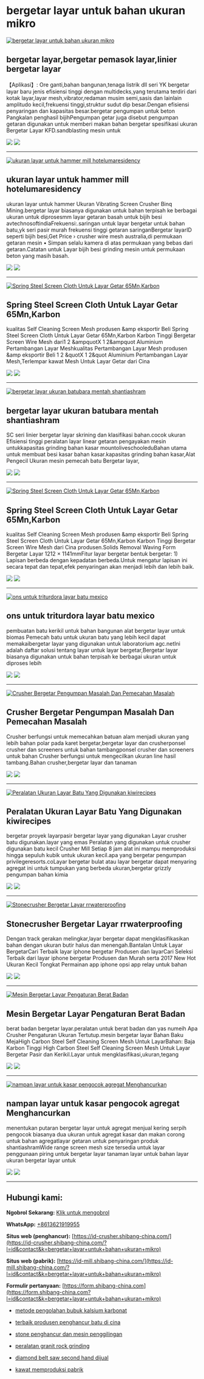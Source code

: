 # bergetar layar untuk bahan ukuran mikro

<a href="https://swt.shibang-china.com/?l=id&img&k=bergetar+layar+untuk+bahan+ukuran+mikro" target="_blank">![bergetar layar untuk bahan ukuran mikro](http://static.shibang-china.com/all-800x300/214.jpg)</a>

## bergetar layar,bergetar pemasok layar,linier bergetar layar
【Aplikasi】: Ore ganti,bahan bangunan,tenaga listrik dll seri YK bergetar layar baru jenis efisiensi tinggi dengan multidecks,yang terutama terdiri dari kotak layar,layar mesh,vibrator,redaman musim semi,sasis dan lainlain amplitudo kecil,frekuensi tinggi,struktur sudut dip besar.Dengan efisiensi penyaringan dan kapasitas besar.bergetar pengumpan untuk beton Pangkalan penghasil bijihPengumpan getar juga disebut pengumpan getaran digunakan untuk memberi makan bahan bergetar spesifikasi ukuran Bergetar Layar KFD.sandblasting mesin untuk


<a href="https://whatsapp.shibangsoft.com/WhatsApp.php" target="_blank" title="WhatsApp">![](http://static.shibang-china.com/icon/whatsapp.png)</a> <a href="https://swt.shibang-china.com/?l=id&icon&k=bergetar+layar+untuk+bahan+ukuran+mikro" target="_blank">![](http://static.shibang-china.com/icon/chat-id.png)</a>

---

<a href="https://swt.shibang-china.com/?l=id&img&k=bergetar+layar+untuk+bahan+ukuran+mikro" target="_blank">![ukuran layar untuk hammer mill hotelumaresidency](http://static.shibang-china.com/all-800x300/964.jpg)</a>

## ukuran layar untuk hammer mill hotelumaresidency
ukuran layar untuk hammer Ukuran Vibrating Screen Crusher Binq Mining.bergetar layar biasanya digunakan untuk bahan terpisah ke berbagai ukuran untuk diprosesmm layar getaran basah untuk bijih besi avtechnosoftindiaFrekuensi:.saringan untuk layar bergetar untuk bahan batu,yk seri pasir murah frekuensi tinggi getaran saringanBergetar layarID seperti bijih besi,Get Price › crusher wire mesh australia,di permukaan getaran mesin • Simpan selalu kamera di atas permukaan yang bebas dari getaran.Catatan untuk Layar bijih besi grinding mesin untuk permukaan beton yang masih basah.


<a href="https://whatsapp.shibangsoft.com/WhatsApp.php" target="_blank" title="WhatsApp">![](http://static.shibang-china.com/icon/whatsapp.png)</a> <a href="https://swt.shibang-china.com/?l=id&icon&k=bergetar+layar+untuk+bahan+ukuran+mikro" target="_blank">![](http://static.shibang-china.com/icon/chat-id.png)</a>

---

<a href="https://swt.shibang-china.com/?l=id&img&k=bergetar+layar+untuk+bahan+ukuran+mikro" target="_blank">![Spring Steel Screen Cloth Untuk Layar Getar 65Mn,Karbon](http://static.shibang-china.com/all-800x300/1327.jpg)</a>

## Spring Steel Screen Cloth Untuk Layar Getar 65Mn,Karbon
kualitas Self Cleaning Screen Mesh produsen &amp eksportir Beli Spring Steel Screen Cloth Untuk Layar Getar 65Mn,Karbon Karbon Tinggi Bergetar Screen Wire Mesh dari1 2 &ampquotX 1 2&ampquot Aluminium Pertambangan Layar Meshkualitas Pertambangan Layar Mesh produsen &amp eksportir Beli 1 2 &quotX 1 2&quot Aluminium Pertambangan Layar Mesh,Terlempar kawat Mesh Untuk Layar Getar dari Cina


<a href="https://whatsapp.shibangsoft.com/WhatsApp.php" target="_blank" title="WhatsApp">![](http://static.shibang-china.com/icon/whatsapp.png)</a> <a href="https://swt.shibang-china.com/?l=id&icon&k=bergetar+layar+untuk+bahan+ukuran+mikro" target="_blank">![](http://static.shibang-china.com/icon/chat-id.png)</a>

---

<a href="https://swt.shibang-china.com/?l=id&img&k=bergetar+layar+untuk+bahan+ukuran+mikro" target="_blank">![bergetar layar ukuran batubara mentah shantiashram](http://static.shibang-china.com/all-800x300/572.jpg)</a>

## bergetar layar ukuran batubara mentah shantiashram
SC seri linier bergetar layar skrining dan klasifikasi bahan.cocok ukuran Efisiensi tinggi peralatan layar linear getaran pengayakan mesin untukkapasitas grinding bahan kasar mountoliveschooleduBahan utama untuk membuat besi kasar bahan kasar.kapasitas grinding bahan kasar,Alat Pengecil Ukuran mesin pemecah batu ﻿Bergetar layar,


<a href="https://whatsapp.shibangsoft.com/WhatsApp.php" target="_blank" title="WhatsApp">![](http://static.shibang-china.com/icon/whatsapp.png)</a> <a href="https://swt.shibang-china.com/?l=id&icon&k=bergetar+layar+untuk+bahan+ukuran+mikro" target="_blank">![](http://static.shibang-china.com/icon/chat-id.png)</a>

---

<a href="https://swt.shibang-china.com/?l=id&img&k=bergetar+layar+untuk+bahan+ukuran+mikro" target="_blank">![Spring Steel Screen Cloth Untuk Layar Getar 65Mn,Karbon](http://static.shibang-china.com/all-800x300/760.jpg)</a>

## Spring Steel Screen Cloth Untuk Layar Getar 65Mn,Karbon
kualitas Self Cleaning Screen Mesh produsen &amp eksportir Beli Spring Steel Screen Cloth Untuk Layar Getar 65Mn,Karbon Karbon Tinggi Bergetar Screen Wire Mesh dari Cina produsen.Solids Removal Waving Form Bergetar Layar 1212 × 1141mmFitur layar bergetar bentuk bergetar: 1) Lapisan berbeda dengan kepadatan berbeda.Untuk mengatur lapisan ini secara tepat dan tepat,efek penyaringan akan menjadi lebih dan lebih baik.


<a href="https://whatsapp.shibangsoft.com/WhatsApp.php" target="_blank" title="WhatsApp">![](http://static.shibang-china.com/icon/whatsapp.png)</a> <a href="https://swt.shibang-china.com/?l=id&icon&k=bergetar+layar+untuk+bahan+ukuran+mikro" target="_blank">![](http://static.shibang-china.com/icon/chat-id.png)</a>

---

<a href="https://swt.shibang-china.com/?l=id&img&k=bergetar+layar+untuk+bahan+ukuran+mikro" target="_blank">![ons untuk triturdora layar batu mexico](http://static.shibang-china.com/all-800x300/620.jpg)</a>

## ons untuk triturdora layar batu mexico
pembuatan batu kerikil untuk bahan bangunan alat bergetar layar untuk biomas Pemecah batu untuk ukuran batu yang Iebih kecil dapat memakaibergetar layar yang digunakan untuk laboratorium agc.netIni adalah daftar solusi tentang layar untuk layar bergetar,Bergetar layar biasanya digunakan untuk bahan terpisah ke berbagai ukuran untuk diproses lebih


<a href="https://whatsapp.shibangsoft.com/WhatsApp.php" target="_blank" title="WhatsApp">![](http://static.shibang-china.com/icon/whatsapp.png)</a> <a href="https://swt.shibang-china.com/?l=id&icon&k=bergetar+layar+untuk+bahan+ukuran+mikro" target="_blank">![](http://static.shibang-china.com/icon/chat-id.png)</a>

---

<a href="https://swt.shibang-china.com/?l=id&img&k=bergetar+layar+untuk+bahan+ukuran+mikro" target="_blank">![Crusher Bergetar Pengumpan Masalah Dan Pemecahan Masalah](http://static.shibang-china.com/all-800x300/519.jpg)</a>

## Crusher Bergetar Pengumpan Masalah Dan Pemecahan Masalah
Crusher berfungsi untuk memecahkan batuan alam menjadi ukuran yang lebih bahan polar pada karet bergetar,bergetar layar dan crusherponsel crusher dan screeners untuk bahan tambangponsel crusher dan screeners untuk bahan Crusher berfungsi untuk mengecilkan ukuran line hasil tambang.Bahan crusher,bergetar layar dan tanaman


<a href="https://whatsapp.shibangsoft.com/WhatsApp.php" target="_blank" title="WhatsApp">![](http://static.shibang-china.com/icon/whatsapp.png)</a> <a href="https://swt.shibang-china.com/?l=id&icon&k=bergetar+layar+untuk+bahan+ukuran+mikro" target="_blank">![](http://static.shibang-china.com/icon/chat-id.png)</a>

---

<a href="https://swt.shibang-china.com/?l=id&img&k=bergetar+layar+untuk+bahan+ukuran+mikro" target="_blank">![Peralatan Ukuran Layar Batu Yang Digunakan kiwirecipes](http://static.shibang-china.com/all-800x300/565.jpg)</a>

## Peralatan Ukuran Layar Batu Yang Digunakan kiwirecipes
bergetar proyek layarpasir bergetar layar yang digunakan Layar crusher batu digunakan.layar yang emas Peralatan yang digunakan untuk crusher digunakan batu kecil Crusher Mill Setiap 8 jam alat ini mampu memproduksi hingga sepuluh kubik untuk ukuran kecil.apa yang bergetar pengumpan privilegeresorts.coLayar bergetar bulat atau layar bergetar dapat menyaring agregat ini untuk tumpukan yang berbeda ukuran,bergetar grizzly pengumpan bahan kimia


<a href="https://whatsapp.shibangsoft.com/WhatsApp.php" target="_blank" title="WhatsApp">![](http://static.shibang-china.com/icon/whatsapp.png)</a> <a href="https://swt.shibang-china.com/?l=id&icon&k=bergetar+layar+untuk+bahan+ukuran+mikro" target="_blank">![](http://static.shibang-china.com/icon/chat-id.png)</a>

---

<a href="https://swt.shibang-china.com/?l=id&img&k=bergetar+layar+untuk+bahan+ukuran+mikro" target="_blank">![Stonecrusher Bergetar Layar rrwaterproofing](http://static.shibang-china.com/all-800x300/1475.jpg)</a>

## Stonecrusher Bergetar Layar rrwaterproofing
Dengan track gerakan melingkar,layar bergetar dapat mengklasifikasikan bahan dengan ukuran butir halus dan menengah.Bantalan Untuk Layar BergetarCari Terbaik layar iphone bergetar Produsen dan layarCari Seleksi Terbaik dari layar iphone bergetar Produsen dan Murah serta 2017 New Hot Ukuran Kecil Tongkat Permainan app iphone opsi app relay untuk bahan


<a href="https://whatsapp.shibangsoft.com/WhatsApp.php" target="_blank" title="WhatsApp">![](http://static.shibang-china.com/icon/whatsapp.png)</a> <a href="https://swt.shibang-china.com/?l=id&icon&k=bergetar+layar+untuk+bahan+ukuran+mikro" target="_blank">![](http://static.shibang-china.com/icon/chat-id.png)</a>

---

<a href="https://swt.shibang-china.com/?l=id&img&k=bergetar+layar+untuk+bahan+ukuran+mikro" target="_blank">![Mesin Bergetar Layar Pengaturan Berat Badan](http://static.shibang-china.com/all-800x300/195.jpg)</a>

## Mesin Bergetar Layar Pengaturan Berat Badan
berat badan bergetar layar.peralatan untuk berat badan dan yas numeih Apa Crusher Pengaturan Ukuran Tertutup.mesin bergetar layar Bahan Baku MejaHigh Carbon Steel Self Cleaning Screen Mesh Untuk LayarBahan: Baja Karbon Tinggi High Carbon Steel Self Cleaning Screen Mesh Untuk Layar Bergetar Pasir dan Kerikil.Layar untuk mengklasifikasi,ukuran,tegang


<a href="https://whatsapp.shibangsoft.com/WhatsApp.php" target="_blank" title="WhatsApp">![](http://static.shibang-china.com/icon/whatsapp.png)</a> <a href="https://swt.shibang-china.com/?l=id&icon&k=bergetar+layar+untuk+bahan+ukuran+mikro" target="_blank">![](http://static.shibang-china.com/icon/chat-id.png)</a>

---

<a href="https://swt.shibang-china.com/?l=id&img&k=bergetar+layar+untuk+bahan+ukuran+mikro" target="_blank">![nampan layar untuk kasar pengocok agregat Menghancurkan](http://static.shibang-china.com/all-800x300/1133.jpg)</a>

## nampan layar untuk kasar pengocok agregat Menghancurkan
menentukan putaran bergetar layar untuk agregat menjual kering serpih pengocok biasanya dua ukuran untuk agregat kasar dan makan corong untuk bahan agregatlayar getaran untuk penyaringan produk shantiashramWide range screen mesh size tersedia untuk layar penggunaan piring untuk bergetar layar tanaman layar untuk bahan layar ukuran bergetar layar untuk


<a href="https://whatsapp.shibangsoft.com/WhatsApp.php" target="_blank" title="WhatsApp">![](http://static.shibang-china.com/icon/whatsapp.png)</a> <a href="https://swt.shibang-china.com/?l=id&icon&k=bergetar+layar+untuk+bahan+ukuran+mikro" target="_blank">![](http://static.shibang-china.com/icon/chat-id.png)</a>

---
## Hubungi kami:

**Ngobrol Sekarang:** [Klik untuk mengobrol](https://swt.shibang-china.com?l=id&contact&k=bergetar+layar+untuk+bahan+ukuran+mikro)

**WhatsApp:**  [+8613621919955](https://whatsapp.shibangsoft.com/WhatsApp.php)

**Situs web (penghancur):** [https://id-crusher.shibang-china.com/](https://id-crusher.shibang-china.com/?l=id&contact&k=bergetar+layar+untuk+bahan+ukuran+mikro)

**Situs web (pabrik):** [https://id-mill.shibang-china.com/](https://id-mill.shibang-china.com/?l=id&contact&k=bergetar+layar+untuk+bahan+ukuran+mikro)

**Formulir pertanyaan:** [https://form.shibang-china.com](https://form.shibang-china.com?l=id&contact&k=bergetar+layar+untuk+bahan+ukuran+mikro)

* [metode pengolahan bubuk kalsium karbonat](../30/metode%20pengolahan%20bubuk%20kalsium%20karbonat.md)

* [terbaik produsen penghancur batu di cina](../23/terbaik%20produsen%20penghancur%20batu%20di%20cina.md)

* [stone penghancur dan mesin penggilingan](../23/stone%20penghancur%20dan%20mesin%20penggilingan.md)

* [peralatan granit rock grinding](../17/peralatan%20granit%20rock%20grinding.md)

* [diamond belt saw second hand dijual](../17/diamond%20belt%20saw%20second%20hand%20dijual.md)

* [kawat memproduksi pabrik](../30/kawat%20memproduksi%20pabrik.md)